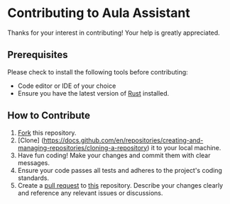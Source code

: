 # Contributing to Aula Assistant

Thanks for your interest in contributing! Your help is greatly appreciated.

## Prerequisites

Please check to install the following tools before contributing:

-   Code editor or IDE of your choice
-   Ensure you have the latest version of [Rust](https://www.rust-lang.org/tools/install) installed.

## How to Contribute

1. [Fork](https://docs.github.com/en/pull-requests/collaborating-with-pull-requests/working-with-forks/fork-a-repo) this repository.
2. [Clone] (https://docs.github.com/en/repositories/creating-and-managing-repositories/cloning-a-repository) it to your local machine.
3. Have fun coding! Make your changes and commit them with clear messages.
4. Ensure your code passes all tests and adheres to the project's coding standards.
5. Create a [pull request](https://docs.github.com/en/pull-requests/collaborating-with-pull-requests/proposing-changes-to-your-work-with-pull-requests/creating-a-pull-request-from-a-fork) to [this](https://github.com/grb-technik/aula_assistant) repository. Describe your changes clearly and reference any relevant issues or discussions.
